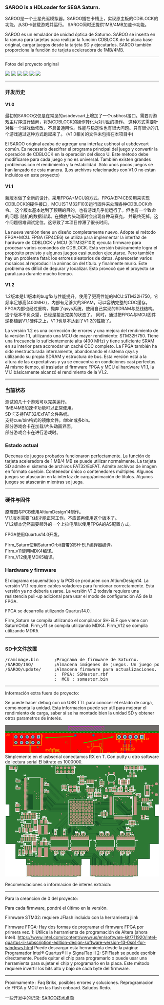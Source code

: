
### SAROO is a HDLoader for SEGA Saturn.

SAROO是一个土星光驱模拟器。SAROO插在卡槽上，实现原主板的CDBLOCK的功能，从SD卡装载游戏并运行。
SAROO同时还提供1MB/4MB加速卡功能。

SAROO es un emulador de unidad óptica de Saturno. SAROO se inserta en la ranura para tarjetas para realizar la función CDBLOCK de la placa base original, cargar juegos desde la tarjeta SD y ejecutarlos.
SAROO también proporciona la función de tarjeta aceleradora de 1MB/4MB.

--------
Fotos del proyecto original

<img src="doc/saroo_v12_top.jpg" width=48%/>  <img src="doc/saroo_v12_bot.jpg" width=48%/>
<img src="doc/saroo_scr1.png" width=48%/>  <img src="doc/saroo_scr2.png" width=48%/>
<img src="doc/saroo_dev1.png"/>
<img src="doc/saroo_devhw.jpg"/>


--------
### 开发历史

#### V1.0
最初的SAROO仅仅是在常见的usbdevcart上增加了一个usbhost接口。需要对游戏主程序进行破解，将对CDBLOCK的操作转化为对U盘的操作。
这种方式需要针对每一个游戏做修改，不具备通用性。性能与稳定性也有很大问题。只有很少的几个游戏通过这种方式跑起来了。
(V1.0相关的文件未包括在本项目中)

El SAROO original acaba de agregar una interfaz usbhost al usbdevcart común. Es necesario descifrar el programa principal del juego y convertir la operación de CDBLOCK en la operación del disco U.
Este método debe modificarse para cada juego y no es universal. También existen grandes problemas con el rendimiento y la estabilidad. Sólo unos pocos juegos se han lanzado de esta manera.
(Los archivos relacionados con V1.0 no están incluidos en este proyecto)


#### V1.1
新版本做了全新的设计。采用FPGA+MCU的方式。FPGA(EP4CE6)用来实现CDBLOCK的硬件接口，MCU(STM32F103)运行固件来处理各种CDBLOCK命令。
这个版本基本达到了预期的目的，也有游戏几乎能运行了。但也有一个致命的问题: 随机的数据错误。在播放片头动画时会出现各种马赛克，
并最终死掉。这个问题很难调试定位。这导致了本项目停滞了很长时间。

La nueva versión tiene un diseño completamente nuevo. Adopte el método FPGA+MCU. FPGA (EP4CE6) se utiliza para implementar la interfaz de hardware de CDBLOCK y MCU (STM32F103) ejecuta firmware para procesar varios comandos de CDBLOCK.
Esta versión básicamente logra el propósito previsto y algunos juegos casi pueden ejecutarse. Pero también hay un problema fatal: los errores aleatorios de datos. Aparecerán varios mosaicos al reproducir la animación del título.
y finalmente murió. Este problema es difícil de depurar y localizar. Esto provocó que el proyecto se paralizara durante mucho tiempo.


#### V1.2
1.2版本是1.1版本的bugfix与性能提升，使用了更高性能的MCU:STM32H750。它频率足够高(400MHz)，内部有足够大的SRAM，可以容纳完整的CDC缓存。
FPGA内部也经过重构，抛弃了qsys系统，使用自己实现的SDRAM与总线结构。这个版本不负众望，已经是接近完美的状态了。
同时，通过把FPGA与MCU固件逆移植到V1.1硬件之上，V1.1也基本达到了V1.2的性能了。

La versión 1.2 es una corrección de errores y una mejora del rendimiento de la versión 1.1, utilizando una MCU de mayor rendimiento: STM32H750. Tiene una frecuencia lo suficientemente alta (400 MHz) y tiene suficiente SRAM en su interior para acomodar un caché CDC completo.
La FPGA también ha sido reestructurada internamente, abandonando el sistema qsys y utilizando su propia SDRAM y estructura de bus. Esta versión está a la altura de las expectativas y ya se encuentra en condiciones casi perfectas.
Al mismo tiempo, al trasladar el firmware FPGA y MCU al hardware V1.1, la V1.1 básicamente alcanzó el rendimiento de la V1.2.


--------
### 当前状态

测试的几十个游戏可以完美运行。  
1MB/4MB加速卡功能可以正常使用。  
SD卡支持FAT32/ExFAT文件系统。  
支持cue/bin格式的镜像文件。单bin或多bin。  
部分游戏会卡在加载/片头动画界面。  
部分游戏会卡在进行游戏时。  

### Estado actual

Decenas de juegos probados funcionaron perfectamente.
La función de tarjeta aceleradora de 1 MB/4 MB se puede utilizar normalmente.
La tarjeta SD admite el sistema de archivos FAT32/ExFAT.
Admite archivos de imagen en formato cue/bin. Contenedor único o contenedores múltiples.
Algunos juegos se atascarán en la interfaz de carga/animación de títulos.
Algunos juegos se atascarán mientras se juega.


--------
### 硬件与固件

原理图与PCB使用AltiumDesign14制作。  
V1.1版本需要飞线才能正常工作。不应该再使用这个版本了。  
V1.2版本仍然需要额外的一个上拉电阻以使用FPGA的AS配置方式。  

FPGA使用Quartus14.0开发。  

Firm_Saturn使用SaturnOrbit自带的SH-ELF编译器编译。  
Firm_v11使用MDK4编译。  
Firm_V12使用MDK5编译。  

### Hardware y firmware

El diagrama esquemático y la PCB se producen con AltiumDesign14.
La versión V1.1 requiere cables voladores para funcionar correctamente. Esta versión ya no debería usarse.
La versión V1.2 todavía requiere una resistencia pull-up adicional para usar el modo de configuración AS de la FPGA.

FPGA se desarrolla utilizando Quartus14.0.

Firm_Saturn se compila utilizando el compilador SH-ELF que viene con SaturnOrbit.
Firm_v11 se compila utilizando MDK4.
Firm_V12 se compila utilizando MDK5.


--------
### SD卡文件放置

<pre>
/ramimage.bin      ;Programa de firmware de Saturno.
/SAROO/ISO/        ;Almacena imágenes de juegos. Un juego por directorio. El nombre del directorio se mostrará en el menú.
/SAROO/update/     ;Almacena firmware para actualizaciones.
                   ;  FPGA: SSMaster.rbf
                   ;  MCU : ssmaster.bin
</pre>


--------
Información extra fuera de proyecto:

Se puede hacer debug con un USB TTL para conocer el estado de carga, como monta la unidad.
Esta informacion puede ser utíl para mejorar el rendimiento de carga, saber si se ha montado bien la unidad SD y
obtener otros parametros de interés.

<img src="doc/serial_port_debuging.png"/>
Simplemente en el usbserial conectamos RX en T.
Con putty u otro software de lectura serial  El bitrate es 1000000.
<img src="doc/downImg.jpg"/>

Recomendaciones o informacion de interes extraida:

--------

Para la creancion de 0 del proyecto:

Para cada firmware, pondré el último en la versión.

Firmware STM32: requiere JFlash incluido con la herramienta jlink

Firmware FPGA: Hay dos formas de programar el firmware FPGA por primera vez.
1: Utilice la herramienta de programación de Altera (ahora Intel). https://www.intel.com/content/www/us/en/software-kit/711920/intel-quartus-ii-subscription-edition-design-software-version-13-0sp1-for-windows.html
Puede descargar esta herramienta desde la página: Programador Intel® Quartus® II y SignalTap II
2: SPIFlash se puede escribir directamente. Puede quitar el chip para programarlo o puede usar una herramienta para sujetar el chip y programarlo en la placa. Este método requiere invertir los bits alto y bajo de cada byte del firmware.

--------
Proximamente :
Faq Briks, posibles errores y soluciones.
Reprogramacion de FPGA y MCU en las flash onboard.
Saludos Redo.



一些开发中的记录: [SAROO技术点滴](doc/SAROO技术点滴.txt)



